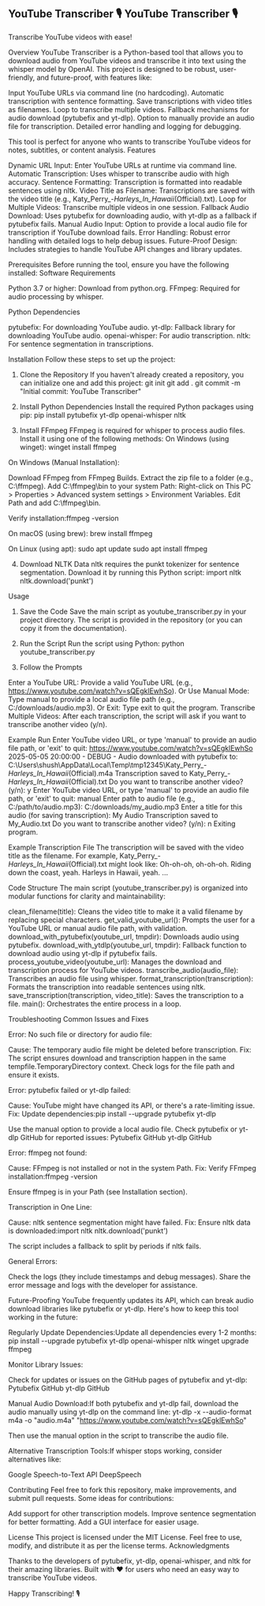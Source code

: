 YouTube Transcriber
   🎙️ YouTube Transcriber 🎙️
   -------------------------
   Transcribe YouTube videos with ease!

Overview
YouTube Transcriber is a Python-based tool that allows you to download audio from YouTube videos and transcribe it into text using the whisper model by OpenAI. This project is designed to be robust, user-friendly, and future-proof, with features like:

Input YouTube URLs via command line (no hardcoding).
Automatic transcription with sentence formatting.
Save transcriptions with video titles as filenames.
Loop to transcribe multiple videos.
Fallback mechanisms for audio download (pytubefix and yt-dlp).
Option to manually provide an audio file for transcription.
Detailed error handling and logging for debugging.

This tool is perfect for anyone who wants to transcribe YouTube videos for notes, subtitles, or content analysis.
Features

Dynamic URL Input: Enter YouTube URLs at runtime via command line.
Automatic Transcription: Uses whisper to transcribe audio with high accuracy.
Sentence Formatting: Transcription is formatted into readable sentences using nltk.
Video Title as Filename: Transcriptions are saved with the video title (e.g., Katy_Perry_-_Harleys_In_Hawaii_(Official).txt).
Loop for Multiple Videos: Transcribe multiple videos in one session.
Fallback Audio Download: Uses pytubefix for downloading audio, with yt-dlp as a fallback if pytubefix fails.
Manual Audio Input: Option to provide a local audio file for transcription if YouTube download fails.
Error Handling: Robust error handling with detailed logs to help debug issues.
Future-Proof Design: Includes strategies to handle YouTube API changes and library updates.

Prerequisites
Before running the tool, ensure you have the following installed:
Software Requirements

Python 3.7 or higher: Download from python.org.
FFmpeg: Required for audio processing by whisper.

Python Dependencies

pytubefix: For downloading YouTube audio.
yt-dlp: Fallback library for downloading YouTube audio.
openai-whisper: For audio transcription.
nltk: For sentence segmentation in transcriptions.

Installation
Follow these steps to set up the project:
1. Clone the Repository
If you haven't already created a repository, you can initialize one and add this project:
git init
git add .
git commit -m "Initial commit: YouTube Transcriber"

2. Install Python Dependencies
Install the required Python packages using pip:
pip install pytubefix yt-dlp openai-whisper nltk

3. Install FFmpeg
FFmpeg is required for whisper to process audio files. Install it using one of the following methods:
On Windows (using winget):
winget install ffmpeg

On Windows (Manual Installation):

Download FFmpeg from FFmpeg Builds.
Extract the zip file to a folder (e.g., C:\ffmpeg).
Add C:\ffmpeg\bin to your system Path:
Right-click on This PC > Properties > Advanced system settings > Environment Variables.
Edit Path and add C:\ffmpeg\bin.


Verify installation:ffmpeg -version



On macOS (using brew):
brew install ffmpeg

On Linux (using apt):
sudo apt update
sudo apt install ffmpeg

4. Download NLTK Data
nltk requires the punkt tokenizer for sentence segmentation. Download it by running this Python script:
import nltk
nltk.download('punkt')

Usage
1. Save the Code
Save the main script as youtube_transcriber.py in your project directory. The script is provided in the repository (or you can copy it from the documentation).
2. Run the Script
Run the script using Python:
python youtube_transcriber.py

3. Follow the Prompts

Enter a YouTube URL: Provide a valid YouTube URL (e.g., https://www.youtube.com/watch?v=sQEgklEwhSo).
Or Use Manual Mode: Type manual to provide a local audio file path (e.g., C:/downloads/audio.mp3).
Or Exit: Type exit to quit the program.
Transcribe Multiple Videos: After each transcription, the script will ask if you want to transcribe another video (y/n).

Example Run
Enter YouTube video URL, or type 'manual' to provide an audio file path, or 'exit' to quit:
https://www.youtube.com/watch?v=sQEgklEwhSo
2025-05-05 20:00:00 - DEBUG - Audio downloaded with pytubefix to: C:\Users\shush\AppData\Local\Temp\tmp12345\Katy_Perry_-_Harleys_In_Hawaii_(Official).m4a
Transcription saved to Katy_Perry_-_Harleys_In_Hawaii_(Official).txt
Do you want to transcribe another video? (y/n): y
Enter YouTube video URL, or type 'manual' to provide an audio file path, or 'exit' to quit:
manual
Enter path to audio file (e.g., C:/path/to/audio.mp3): C:/downloads/my_audio.mp3
Enter a title for this audio (for saving transcription): My Audio
Transcription saved to My_Audio.txt
Do you want to transcribe another video? (y/n): n
Exiting program.

Example Transcription File
The transcription will be saved with the video title as the filename. For example, Katy_Perry_-_Harleys_In_Hawaii_(Official).txt might look like:
Oh-oh-oh, oh-oh-oh.
Riding down the coast, yeah.
Harleys in Hawaii, yeah.
...

Code Structure
The main script (youtube_transcriber.py) is organized into modular functions for clarity and maintainability:

clean_filename(title): Cleans the video title to make it a valid filename by replacing special characters.
get_valid_youtube_url(): Prompts the user for a YouTube URL or manual audio file path, with validation.
download_with_pytubefix(youtube_url, tmpdir): Downloads audio using pytubefix.
download_with_ytdlp(youtube_url, tmpdir): Fallback function to download audio using yt-dlp if pytubefix fails.
process_youtube_video(youtube_url): Manages the download and transcription process for YouTube videos.
transcribe_audio(audio_file): Transcribes an audio file using whisper.
format_transcription(transcription): Formats the transcription into readable sentences using nltk.
save_transcription(transcription, video_title): Saves the transcription to a file.
main(): Orchestrates the entire process in a loop.

Troubleshooting
Common Issues and Fixes

Error: No such file or directory for audio file:

Cause: The temporary audio file might be deleted before transcription.
Fix: The script ensures download and transcription happen in the same tempfile.TemporaryDirectory context. Check logs for the file path and ensure it exists.


Error: pytubefix failed or yt-dlp failed:

Cause: YouTube might have changed its API, or there's a rate-limiting issue.
Fix:
Update dependencies:pip install --upgrade pytubefix yt-dlp


Use the manual option to provide a local audio file.
Check pytubefix or yt-dlp GitHub for reported issues:
Pytubefix GitHub
yt-dlp GitHub






Error: ffmpeg not found:

Cause: FFmpeg is not installed or not in the system Path.
Fix:
Verify FFmpeg installation:ffmpeg -version


Ensure ffmpeg is in your Path (see Installation section).




Transcription in One Line:

Cause: nltk sentence segmentation might have failed.
Fix:
Ensure nltk data is downloaded:import nltk
nltk.download('punkt')


The script includes a fallback to split by periods if nltk fails.




General Errors:

Check the logs (they include timestamps and debug messages).
Share the error message and logs with the developer for assistance.



Future-Proofing
YouTube frequently updates its API, which can break audio download libraries like pytubefix or yt-dlp. Here's how to keep this tool working in the future:

Regularly Update Dependencies:Update all dependencies every 1-2 months:
pip install --upgrade pytubefix yt-dlp openai-whisper nltk
winget upgrade ffmpeg


Monitor Library Issues:

Check for updates or issues on the GitHub pages of pytubefix and yt-dlp:
Pytubefix GitHub
yt-dlp GitHub




Manual Audio Download:If both pytubefix and yt-dlp fail, download the audio manually using yt-dlp on the command line:
yt-dlp -x --audio-format m4a -o "audio.m4a" "https://www.youtube.com/watch?v=sQEgklEwhSo"

Then use the manual option in the script to transcribe the audio file.

Alternative Transcription Tools:If whisper stops working, consider alternatives like:

Google Speech-to-Text API
DeepSpeech



Contributing
Feel free to fork this repository, make improvements, and submit pull requests. Some ideas for contributions:

Add support for other transcription models.
Improve sentence segmentation for better formatting.
Add a GUI interface for easier usage.

License
This project is licensed under the MIT License. Feel free to use, modify, and distribute it as per the license terms.
Acknowledgments

Thanks to the developers of pytubefix, yt-dlp, openai-whisper, and nltk for their amazing libraries.
Built with ❤️ for users who need an easy way to transcribe YouTube videos.


Happy Transcribing! 🎙️
